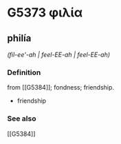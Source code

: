 # G5373 φιλία

## philía

_(fil-ee'-ah | feel-EE-ah | feel-EE-ah)_

### Definition

from [[G5384]]; fondness; friendship.

- friendship

### See also

[[G5384]]

